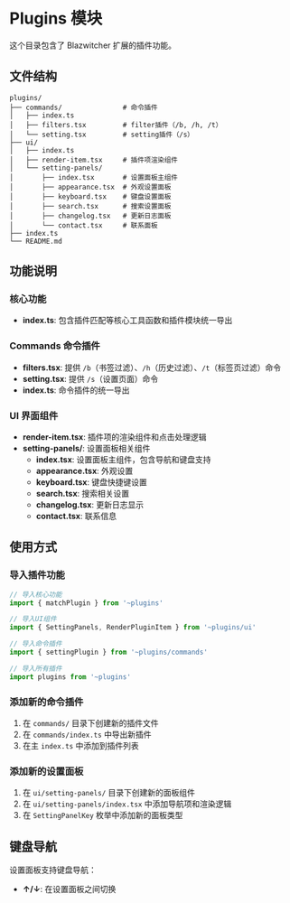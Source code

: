 # Plugins 模块

这个目录包含了 Blazwitcher 扩展的插件功能。

## 文件结构

```
plugins/
├── commands/               # 命令插件
│   ├── index.ts            
│   ├── filters.tsx         # filter插件（/b, /h, /t）
│   └── setting.tsx         # setting插件（/s）
├── ui/                     
│   ├── index.ts            
│   ├── render-item.tsx     # 插件项渲染组件
│   └── setting-panels/     
│       ├── index.tsx       # 设置面板主组件
│       ├── appearance.tsx  # 外观设置面板
│       ├── keyboard.tsx    # 键盘设置面板
│       ├── search.tsx      # 搜索设置面板
│       ├── changelog.tsx   # 更新日志面板
│       └── contact.tsx     # 联系面板
├── index.ts                
└── README.md               
```

## 功能说明

### 核心功能
- **index.ts**: 包含插件匹配等核心工具函数和插件模块统一导出

### Commands 命令插件
- **filters.tsx**: 提供 `/b`（书签过滤）、`/h`（历史过滤）、`/t`（标签页过滤）命令
- **setting.tsx**: 提供 `/s`（设置页面）命令
- **index.ts**: 命令插件的统一导出

### UI 界面组件
- **render-item.tsx**: 插件项的渲染组件和点击处理逻辑
- **setting-panels/**: 设置面板相关组件
  - **index.tsx**: 设置面板主组件，包含导航和键盘支持
  - **appearance.tsx**: 外观设置
  - **keyboard.tsx**: 键盘快捷键设置
  - **search.tsx**: 搜索相关设置
  - **changelog.tsx**: 更新日志显示
  - **contact.tsx**: 联系信息

## 使用方式

### 导入插件功能
```typescript
// 导入核心功能
import { matchPlugin } from '~plugins'

// 导入UI组件
import { SettingPanels, RenderPluginItem } from '~plugins/ui'

// 导入命令插件
import { settingPlugin } from '~plugins/commands'

// 导入所有插件
import plugins from '~plugins'
```

### 添加新的命令插件
1. 在 `commands/` 目录下创建新的插件文件
2. 在 `commands/index.ts` 中导出新插件
3. 在主 `index.ts` 中添加到插件列表

### 添加新的设置面板
1. 在 `ui/setting-panels/` 目录下创建新的面板组件
2. 在 `ui/setting-panels/index.tsx` 中添加导航项和渲染逻辑
3. 在 `SettingPanelKey` 枚举中添加新的面板类型

## 键盘导航

设置面板支持键盘导航：
- **↑/↓**: 在设置面板之间切换